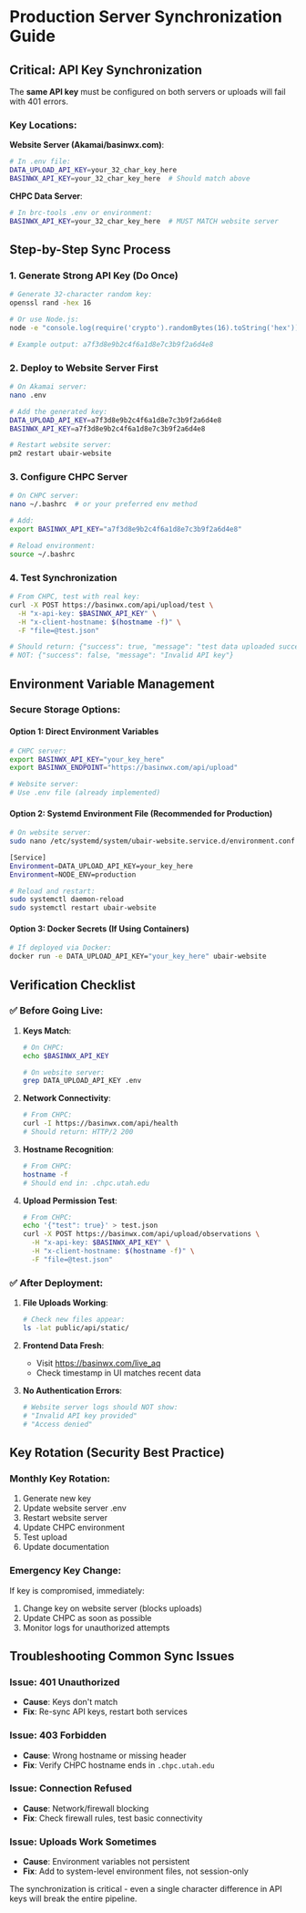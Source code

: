 # Production Server Synchronization Guide

## Critical: API Key Synchronization

The **same API key** must be configured on both servers or uploads will fail with 401 errors.

### Key Locations:

**Website Server (Akamai/basinwx.com)**:
```bash
# In .env file:
DATA_UPLOAD_API_KEY=your_32_char_key_here
BASINWX_API_KEY=your_32_char_key_here  # Should match above
```

**CHPC Data Server**:
```bash
# In brc-tools .env or environment:
BASINWX_API_KEY=your_32_char_key_here  # MUST MATCH website server
```

## Step-by-Step Sync Process

### 1. Generate Strong API Key (Do Once)
```bash
# Generate 32-character random key:
openssl rand -hex 16

# Or use Node.js:
node -e "console.log(require('crypto').randomBytes(16).toString('hex'))"

# Example output: a7f3d8e9b2c4f6a1d8e7c3b9f2a6d4e8
```

### 2. Deploy to Website Server First
```bash
# On Akamai server:
nano .env

# Add the generated key:
DATA_UPLOAD_API_KEY=a7f3d8e9b2c4f6a1d8e7c3b9f2a6d4e8
BASINWX_API_KEY=a7f3d8e9b2c4f6a1d8e7c3b9f2a6d4e8

# Restart website server:
pm2 restart ubair-website
```

### 3. Configure CHPC Server
```bash
# On CHPC server:
nano ~/.bashrc  # or your preferred env method

# Add:
export BASINWX_API_KEY="a7f3d8e9b2c4f6a1d8e7c3b9f2a6d4e8"

# Reload environment:
source ~/.bashrc
```

### 4. Test Synchronization
```bash
# From CHPC, test with real key:
curl -X POST https://basinwx.com/api/upload/test \
  -H "x-api-key: $BASINWX_API_KEY" \
  -H "x-client-hostname: $(hostname -f)" \
  -F "file=@test.json"

# Should return: {"success": true, "message": "test data uploaded successfully"}
# NOT: {"success": false, "message": "Invalid API key"}
```

## Environment Variable Management

### Secure Storage Options:

#### Option 1: Direct Environment Variables
```bash
# CHPC server:
export BASINWX_API_KEY="your_key_here"
export BASINWX_ENDPOINT="https://basinwx.com/api/upload"

# Website server:
# Use .env file (already implemented)
```

#### Option 2: Systemd Environment File (Recommended for Production)
```bash
# On website server:
sudo nano /etc/systemd/system/ubair-website.service.d/environment.conf

[Service]
Environment=DATA_UPLOAD_API_KEY=your_key_here
Environment=NODE_ENV=production

# Reload and restart:
sudo systemctl daemon-reload
sudo systemctl restart ubair-website
```

#### Option 3: Docker Secrets (If Using Containers)
```bash
# If deployed via Docker:
docker run -e DATA_UPLOAD_API_KEY="your_key_here" ubair-website
```

## Verification Checklist

### ✅ Before Going Live:

1. **Keys Match**:
   ```bash
   # On CHPC:
   echo $BASINWX_API_KEY

   # On website server:
   grep DATA_UPLOAD_API_KEY .env
   ```

2. **Network Connectivity**:
   ```bash
   # From CHPC:
   curl -I https://basinwx.com/api/health
   # Should return: HTTP/2 200
   ```

3. **Hostname Recognition**:
   ```bash
   # From CHPC:
   hostname -f
   # Should end in: .chpc.utah.edu
   ```

4. **Upload Permission Test**:
   ```bash
   # From CHPC:
   echo '{"test": true}' > test.json
   curl -X POST https://basinwx.com/api/upload/observations \
     -H "x-api-key: $BASINWX_API_KEY" \
     -H "x-client-hostname: $(hostname -f)" \
     -F "file=@test.json"
   ```

### ✅ After Deployment:

1. **File Uploads Working**:
   ```bash
   # Check new files appear:
   ls -lat public/api/static/
   ```

2. **Frontend Data Fresh**:
   - Visit https://basinwx.com/live_aq
   - Check timestamp in UI matches recent data

3. **No Authentication Errors**:
   ```bash
   # Website server logs should NOT show:
   # "Invalid API key provided"
   # "Access denied"
   ```

## Key Rotation (Security Best Practice)

### Monthly Key Rotation:
1. Generate new key
2. Update website server .env
3. Restart website server
4. Update CHPC environment
5. Test upload
6. Update documentation

### Emergency Key Change:
If key is compromised, immediately:
1. Change key on website server (blocks uploads)
2. Update CHPC as soon as possible
3. Monitor logs for unauthorized attempts

## Troubleshooting Common Sync Issues

### Issue: 401 Unauthorized
- **Cause**: Keys don't match
- **Fix**: Re-sync API keys, restart both services

### Issue: 403 Forbidden
- **Cause**: Wrong hostname or missing header
- **Fix**: Verify CHPC hostname ends in `.chpc.utah.edu`

### Issue: Connection Refused
- **Cause**: Network/firewall blocking
- **Fix**: Check firewall rules, test basic connectivity

### Issue: Uploads Work Sometimes
- **Cause**: Environment variables not persistent
- **Fix**: Add to system-level environment files, not session-only

The synchronization is critical - even a single character difference in API keys will break the entire pipeline.